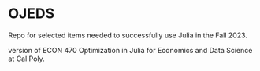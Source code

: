 # OJEDS

Repo for selected items needed to successfully use Julia in the Fall 2023.
 
version of ECON 470 Optimization in Julia for Economics and Data Science at Cal Poly.

